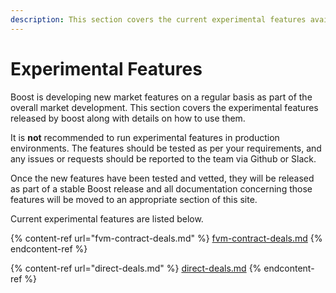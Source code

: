 ```yaml
---
description: This section covers the current experimental features available in Boost
---
```


# Experimental Features

Boost is developing new market features on a regular basis as part of the overall market development. This section covers the experimental features released by boost along with details on how to use them.

It is **not** recommended to run experimental features in production environments. The features should be tested as per your requirements, and any issues or requests should be reported to the team via Github or Slack.

Once the new features have been tested and vetted, they will be released as part of a stable Boost release and all documentation concerning those features will be moved to an appropriate section of this site.

Current experimental features are listed below.

{% content-ref url="fvm-contract-deals.md" %}
[fvm-contract-deals.md](fvm-contract-deals.md)
{% endcontent-ref %}

{% content-ref url="direct-deals.md" %}
[direct-deals.md](direct-deals.md)
{% endcontent-ref %}
